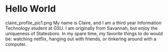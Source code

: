 # Hello World
claire_profile_pic1.png
My name is Claire, and I am a third year Information Technology student at GSU. I am originally from Savannah, but enjoy the uniqueness of  Statesboro. In my spare time, my favorite things to do would be: watching netflix, hanging out with friends, or tinkering around with a computer.


